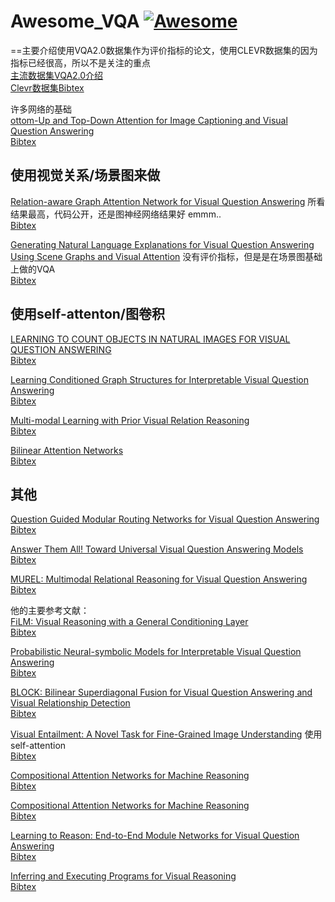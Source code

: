 # Awesome_VQA [![Awesome](https://cdn.rawgit.com/sindresorhus/awesome/d7305f38d29fed78fa85652e3a63e154dd8e8829/media/badge.svg)](https://github.com/waallf/Awesome_VQA)
==主要介绍使用VQA2.0数据集作为评价指标的论文，使用CLEVR数据集的因为指标已经很高，所以不是关注的重点  
[主流数据集VQA2.0介绍](https://arxiv.org/pdf/1505.00468.pdf)  
[Clevr数据集](https://arxiv.org/abs/1612.06890)[Bibtex](https://dblp.uni-trier.de/rec/bibtex/journals/corr/AntolALMBZP15)  

许多网络的基础  
[ottom-Up and Top-Down Attention for Image Captioning and Visual Question Answering](https://arxiv.org/abs/1707.07998)  
[Bibtex](https://dblp.uni-trier.de/rec/bibtex/journals/corr/AndersonHBTJGZ17)

## 使用视觉关系/场景图来做
[Relation-aware Graph Attention Network for Visual Question Answering](https://arxiv.org/pdf/1903.12314.pdf)   所看结果最高，代码公开，还是图神经网络结果好 emmm..  
[Bibtex](http://xueshu.baidu.com/u/citation&url=http%3A%2F%2Farxiv.org%2Fabs%2F1903.12314&sign=17cc4cb77edb17296ac50e12a117f52a&diversion=null&t=bib)

[Generating Natural Language Explanations for Visual Question Answering Using Scene Graphs and Visual Attention](https://arxiv.org/pdf/1902.05715.pdf)  没有评价指标，但是是在场景图基础上做的VQA  
[Bibtex](https://dblp.uni-trier.de/rec/bibtex/journals/corr/abs-1902-05715)
## 使用self-attenton/图卷积  
[LEARNING TO COUNT OBJECTS IN NATURAL IMAGES FOR VISUAL QUESTION ANSWERING](https://arxiv.org/pdf/1802.05766.pdf)  
[Bibtex](https://dblp.uni-trier.de/rec/bibtex/journals/corr/abs-1802-05766)

[Learning Conditioned Graph Structures for Interpretable Visual Question Answering](https://arxiv.org/pdf/1806.07243.pdf)  
[Bibtex]()

[Multi-modal Learning with Prior Visual Relation Reasoning](https://arxiv.org/pdf/1812.09681.pdf)  
[Bibtex](https://dblp.uni-trier.de/rec/bibtex/journals/corr/abs-1812-09681)  

[Bilinear Attention Networks](https://arxiv.org/pdf/1805.07932.pdf)  
[Bibtex](https://dblp.uni-trier.de/rec/bibtex/journals/corr/abs-1805-07932)  

## 其他  
[Question Guided Modular Routing Networks for Visual Question Answering](https://arxiv.org/pdf/1904.08324.pdf)   
[Bibtex](https://dblp.uni-trier.de/rec/bibtex/journals/corr/abs-1806-07243)  

[Answer Them All! Toward Universal Visual Question Answering Models](https://arxiv.org/pdf/1903.00366.pdf)  
[Bibtex](https://dblp.uni-trier.de/rec/bibtex/journals/corr/abs-1903-00366)

[MUREL: Multimodal Relational Reasoning for Visual Question Answering](https://arxiv.org/pdf/1902.09487.pdf)   
[Bibtex](https://dblp.uni-trier.de/rec/bibtex/journals/corr/abs-1902-09487)

他的主要参考文献：  
[FiLM: Visual Reasoning with a General Conditioning Layer](https://arxiv.org/abs/1709.07871)  
[Bibtex](https://dblp.uni-trier.de/rec/bibtex/journals/corr/abs-1709-07871)  

[Probabilistic Neural-symbolic Models for Interpretable Visual Question Answering](https://arxiv.org/pdf/1902.07864.pdf)  
[Bibtex](https://dblp.uni-trier.de/rec/bibtex/journals/corr/abs-1902-07864)

[BLOCK: Bilinear Superdiagonal Fusion for Visual Question Answering and Visual Relationship Detection](https://arxiv.org/pdf/1902.00038.pdf)   
[Bibtex](https://dblp.uni-trier.de/rec/bibtex/journals/corr/abs-1902-00038)  

[Visual Entailment: A Novel Task for Fine-Grained Image Understanding](https://arxiv.org/pdf/1901.06706.pdf) 使用self-attention    
[Bibtex](https://dblp.uni-trier.de/rec/bibtex/journals/corr/abs-1901-06706)

[Compositional Attention Networks for Machine Reasoning](https://arxiv.org/abs/1803.03067)  
[Bibtex](https://dblp.uni-trier.de/rec/bibtex/journals/corr/abs-1803-03067)

[Compositional Attention Networks for Machine Reasoning](https://arxiv.org/abs/1803.03067)  
[Bibtex](https://dblp.uni-trier.de/rec/bibtex/journals/corr/abs-1803-03067)  

[Learning to Reason: End-to-End Module Networks for Visual Question Answering](https://arxiv.org/abs/1704.05526)  
[Bibtex](https://dblp.uni-trier.de/rec/bibtex/journals/corr/HuARDS17)  

[Inferring and Executing Programs for Visual Reasoning](https://arxiv.org/abs/1705.03633)  
[Bibtex](https://dblp.uni-trier.de/rec/bibtex/journals/corr/JohnsonHMHLZG17)
